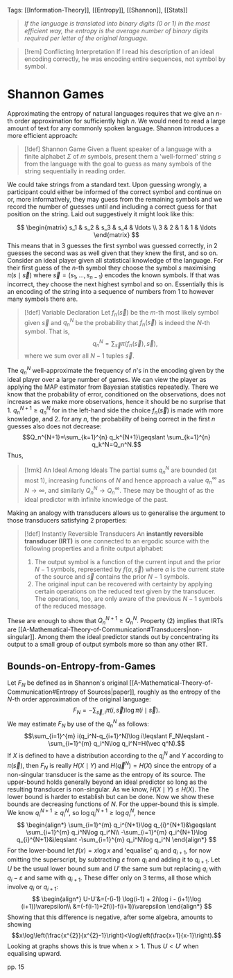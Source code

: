 Tags: [[Information-Theory]], [[Entropy]], [[Shannon]], [[Stats]]

> *If the language is translated into binary digits (0 or 1) in the most efficient way, the entropy is the average number of binary digits required per letter of the original language.*

> [!rem] Conflicting Interpretation
> If I read his description of an ideal encoding correctly, he was encoding entire sequences, not symbol by symbol.

# Shannon Games
Approximating the entropy of natural languages requires that we give an $n$-th order approximation for sufficiently high $n.$ We would need to read a large amount of text for any commonly spoken language. Shannon introduces a more efficient approach:

> [!def] Shannon Game
> Given a fluent speaker of a language with a finite alphabet $\Sigma$ of $m$ symbols, present them a 'well-formed' string $s$ from the language with the goal to guess as many symbols of the string sequentially in reading order.

We could take strings from a standard text. Upon guessing wrongly, a participant could either be informed of the correct symbol and continue on or, more informatively, they may guess from the remaining symbols and we record the number of guesses until and including a correct guess for that position on the string. Laid out suggestively it might look like this:

$$
\begin{matrix}
s_1 & s_2 & s_3 & s_4 & \ldots \\
3 & 2 & 1 & 1 & \ldots
\end{matrix}
$$
This means that in 3 guesses the first symbol was guessed correctly, in 2 guesses the second was as well given that they knew the first, and so on. Consider an ideal player given all statistical knowledge of the language. For their first guess of the $n$-th symbol they choose the symbol $s$ maximising $\pi(s\mid \vec s)$ where $\vec s=(s_1,\ldots, s_{n-1})$ encodes the known symbols. If that was incorrect, they choose the next highest symbol and so on. Essentially this is an encoding of the string into a sequence of numbers from $1$ to however many symbols there are.

> [!def] Variable Declaration
> Let $f_n(\vec s)$ be the $m$-th most likely symbol given $\vec s$ and $q_n^N$ be the probability that $f_n(\vec s)$ is indeed the $N$-th symbol. That is, $$q_n^N=\sum_{\vec s} \pi(f_n(\vec s), \vec s),$$ where we sum over all $N-1$ tuples $\vec s.$

The $q_n^N$ well-approximate the frequency of $n$'s in the encoding given by the ideal player over a large number of games. We can view the player as applying the MAP estimator from Bayesian statistics repeatedly. There we know that the probability of error, conditioned on the observations, does not increase as we make more observations, hence it should be no surprise that 1. $q^{N+1}_n\geqslant q^{N}_n$ for in the left-hand side the choice $f_n(\vec s)$ is made with more knowledge, and 2. for any $n,$ the probability of being correct in the first $n$ guesses also does not decrease: $$Q_n^{N+1}=\sum_{k=1}^{n} q_k^{N+1}\geqslant \sum_{k=1}^{n} q_k^N=Q_n^N.$$
Thus,

> [!rmk] An Ideal Among Ideals
> The partial sums $q_{n}^N$ are bounded (at most 1), increasing functions of $N$ and hence approach a value $q_n^{\infty}$ as $N\to\infty,$ and similarly $Q_n^{N}\to Q_n^\infty.$ These may be thought of as the ideal predictor with infinite knowledge of the past.

Making an analogy with transducers allows us to generalise the argument to those transducers satisfying 2 properties:

> [!def] Instantly Reversible Transducers
> An **instantly reversible transducer (IRT)** is one connected to an ergodic source with the following properties and a finite output alphabet:
> 
> 1. The output symbol is a function of the current input and the prior $N-1$ symbols, represented by $f(\alpha, \vec s)$ where $\alpha$ is the current state of the source and $\vec s$ contains the prior $N-1$ symbols.
> 2. The original input can be recovered with certainty by applying certain operations on the reduced text given by the transducer. The operations, too, are only aware of the previous $N-1$ symbols of the reduced message.

These are enough to show that $Q_n^{N+1}\geqslant Q_n^{N}.$ Property (2) implies that IRTs are [[A-Mathematical-Theory-of-Communication#Transducers|non-singular]]. Among them the ideal predictor stands out by concentrating its output to a small group of output symbols more so than any other IRT.
## Bounds-on-Entropy-from-Games
Let $F_N$ be defined as in Shannon's original [[A-Mathematical-Theory-of-Communication#Entropy of Sources|paper]], roughly as the entropy of the $N$-th order approximation of the original language: $$F_N=-\sum_{\vec s,i}\pi(i,\vec s)\log\pi(i\mid\vec s).$$
We may estimate $F_N$ by use of the $q_n^N$ as follows: $$\sum_{i=1}^{m} i(q_i^N-q_{i+1}^N)\log i\leqslant F_N\leqslant -\sum_{i=1}^{m} q_i^N\log q_i^N=H(\vec q^N).$$
If $X$ is defined to have a distribution according to the $q_i^N$ and $Y$ according to $\pi(\vec s),$ then $F_N$ is really $H(X\mid Y)$ and $H(\vec q^N)=H(X)$ since the entropy of a non-singular transducer is the same as the entropy of its source. The upper-bound holds generally beyond an ideal predictor so long as the resulting transducer is non-singular. As we know, $H(X\mid Y)\leqslant H(X).$ The lower bound is harder to establish but can be done. Now we show these bounds are decreasing functions of $N.$ For the upper-bound this is simple. We know $q_i^{N+1}\geqslant q_i^N,$ so $\log q_i^{N+1}\geqslant\log q_i^N,$ hence
$$
\begin{align*}
\sum_{i=1}^{m} q_i^{N+1}\log q_{i}^{N+1}&\geqslant \sum_{i=1}^{m} q_i^N\log q_i^N\\
-\sum_{i=1}^{m} q_i^{N+1}\log q_{i}^{N+1}&\leqslant -\sum_{i=1}^{m} q_i^N\log q_i^N
\end{align*}
$$
For the lower-bound let $f(x)=x\log x$ and 'equalise' $q_i$ and $q_{i+1},$ for now omitting the superscript, by subtracting $\varepsilon$ from $q_i$ and adding it to $q_{i+1}.$ Let $U$ be the usual lower bound sum and $U'$ the same sum but replacing $q_i$ with $q_i-\varepsilon$ and same with $q_{i+1}.$ These differ only on 3 terms, all those which involve $q_i$ or $q_{i+1}:$
$$
\begin{align*}
U-U'&=(-(i-1) \log(i-1) + 2i\log i - (i+1)\log (i+1))\varepsilon\\
&=(-f(i-1)+2f(i)-f(i+1))\varepsilon
\end{align*}
$$
Showing that this difference is negative, after some algebra, amounts to showing $$x\log\left(\frac{x^{2}}{x^{2}-1}\right)<\log\left(\frac{x+1}{x-1}\right).$$
Looking at graphs shows this is true when $x>1.$ Thus $U<U'$ when equalising upward.

pp. 15